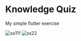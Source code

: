 # Knowledge Quiz

My simple flutter exercise

![ss111](https://user-images.githubusercontent.com/74013091/113767042-d8fddf80-9726-11eb-8a2d-ea310658be5a.PNG) ![ss22](https://user-images.githubusercontent.com/74013091/113767050-dac7a300-9726-11eb-9c07-464798176e3f.PNG)
